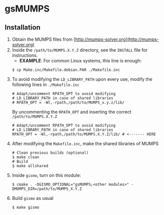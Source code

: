 # gsMUMPS

## Installation
1. Obtain the MUMPS files from [http://mumps-solver.org](http://mumps-solver.org)
2. Inside the `/path/to/MUMPS.X.Y.Z` directory, see the `INSTALL` file for instructions.
	- **EXAMPLE**: For common Linux systems, this line is enough:
	```
	$ cp Make.inc/Makefile.debian.PAR ./Makefile.inc
	```
3. To avoid modifying the `LD_LIBRARY_PATH` upon every use, modify the following lines in `./Makefile.inc`
    ```
    # Adapt/uncomment RPATH_OPT to avoid modifying
    # LD_LIBRARY_PATH in case of shared libraries
    # RPATH_OPT = -Wl,-rpath,/path/to/MUMPS_x.y.z/lib/
    ```
    By uncommenting the `RPATH_OPT` and inserting the correct `/path/to/MUMPS.X.Y.Z`
    ```
    # Adapt/uncomment RPATH_OPT to avoid modifying
    # LD_LIBRARY_PATH in case of shared libraries
    RPATH_OPT = -Wl,-rpath,/path/to/MUMPS.X.Y.Z/lib/ # <------- HERE
    ```
4. After modifying the `Makefile.inc`, make the shared libraries of MUMPS
    ```
    # Clean previous builds (optional)
    $ make clean
    # Build
    $ make allshared
    ```
5. Inside `gismo`, turn on this module:
    ```
    $ cmake . -DGISMO_OPTIONAL="gsMUMPS;<other modules>" -DMUMPS_DIR=/path/to/MUMPS_X.Y.Z
    ```
6. Build `gismo` as usual
    ```
    $ make gismo
    ```
